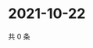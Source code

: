 # 2021-10-22

共 0 条

<!-- BEGIN WEIBO -->
<!-- 最后更新时间 Fri Oct 22 2021 02:10:02 GMT+0800 (China Standard Time) -->

<!-- END WEIBO -->
